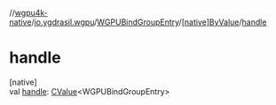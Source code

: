 //[wgpu4k-native](../../../../index.md)/[io.ygdrasil.wgpu](../../index.md)/[WGPUBindGroupEntry](../index.md)/[[native]ByValue](index.md)/[handle](handle.md)

# handle

[native]\
val [handle](handle.md): [CValue](https://kotlinlang.org/api/core/kotlin-stdlib/kotlinx.cinterop/-c-value/index.html)&lt;WGPUBindGroupEntry&gt;